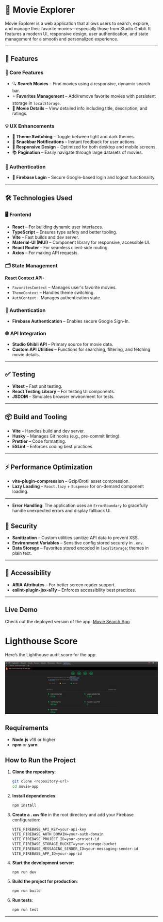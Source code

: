 # 🎥 Movie Explorer

Movie Explorer is a web application that allows users to search, explore, and manage their favorite movies—especially those from Studio Ghibli. It features a modern UI, responsive design, user authentication, and state management for a smooth and personalized experience.

---

## 🚀 Features

### 🔧 Core Features

- 🔍 **Search Movies** – Find movies using a responsive, dynamic search bar.
- ⭐ **Favorites Management** – Add/remove favorite movies with persistent storage in `localStorage`.
- 📄 **Movie Details** – View detailed info including title, description, and ratings.

### 💡 UX Enhancements

- 🌙 **Theme Switching** – Toggle between light and dark themes.
- 🔔 **Snackbar Notifications** – Instant feedback for user actions.
- 📱 **Responsive Design** – Optimized for both desktop and mobile screens.
- 📚 **Pagination** – Easily navigate through large datasets of movies.

### 🔐 Authentication

- 🔑 **Firebase Login** – Secure Google-based login and logout functionality.

---

## 🛠️ Technologies Used

### 🖥️ Frontend

- **React** – For building dynamic user interfaces.
- **TypeScript** – Ensures type safety and better tooling.
- **Vite** – Fast builds and dev server.
- **Material-UI (MUI)** – Component library for responsive, accessible UI.
- **React Router** – For seamless client-side routing.
- **Axios** – For making API requests.

### 🗂️ State Management

**React Context API:**

- `FavoritesContext` – Manages user's favorite movies.
- `ThemeContext` – Handles theme switching.
- `AuthContext` – Manages authentication state.

### 🔐 Authentication

- **Firebase Authentication** – Enables secure Google Sign-In.

### 🌐 API Integration

- **Studio Ghibli API** – Primary source for movie data.
- **Custom API Utilities** – Functions for searching, filtering, and fetching movie details.

---

## ✅ Testing

- **Vitest** – Fast unit testing.
- **React Testing Library** – For testing UI components.
- **JSDOM** – Simulates browser environment for tests.

---

## 📦 Build and Tooling

- **Vite** – Handles build and dev server.
- **Husky** – Manages Git hooks (e.g., pre-commit linting).
- **Prettier** – Code formatting.
- **ESLint** – Enforces coding best practices.

---

## ⚡ Performance Optimization

- **vite-plugin-compression** – Gzip/Brotli asset compression.
- **Lazy Loading** – `React.lazy` + `Suspense` for on-demand component loading.

---

- **Error Handling**: The application uses an `ErrorBoundary` to gracefully handle unexpected errors and display fallback UI.

## 🔐 Security

- **Sanitization** – Custom utilities sanitize API data to prevent XSS.
- **Environment Variables** – Sensitive config stored securely in `.env`.
- **Data Storage** – Favorites stored encoded in `localStorage`; themes in plain text.

---

## 🌈 Accessibility

- **ARIA Attributes** – For better screen reader support.
- **eslint-plugin-jsx-a11y** – Enforces accessibility best practices.

---

## Live Demo

Check out the deployed version of the app: [Movie Search App](https://movie-search-app-de.netlify.app/)

# Lighthouse Score

Here’s the Lighthouse audit score for the app:

![Lighthouse Score](src/assets/lighthouse-score.png)

## Requirements

- **Node.js** v16 or higher
- **npm** or **yarn**

## How to Run the Project

1. **Clone the repository**:

   ```bash
   git clone <repository-url>
   cd movie-app
   ```

2. **Install dependencies**:

   ```bash
   npm install
   ```

3. **Create a `.env` file** in the root directory and add your Firebase configuration:

   ```env
   VITE_FIREBASE_API_KEY=your-api-key
   VITE_FIREBASE_AUTH_DOMAIN=your-auth-domain
   VITE_FIREBASE_PROJECT_ID=your-project-id
   VITE_FIREBASE_STORAGE_BUCKET=your-storage-bucket
   VITE_FIREBASE_MESSAGING_SENDER_ID=your-messaging-sender-id
   VITE_FIREBASE_APP_ID=your-app-id
   ```

4. **Start the development server**:

   ```bash
   npm run dev
   ```

5. **Build the project for production**:

   ```bash
   npm run build
   ```

6. **Run tests**:

   ```bash
   npm run test
   ```

---
